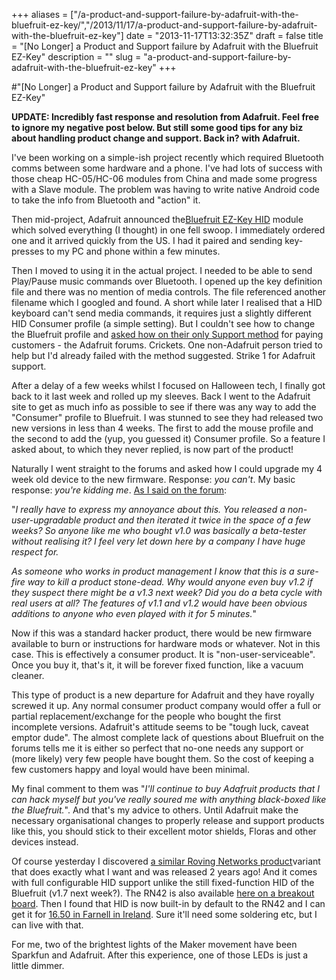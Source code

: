 +++
aliases = ["/a-product-and-support-failure-by-adafruit-with-the-bluefruit-ez-key/","/2013/11/17/a-product-and-support-failure-by-adafruit-with-the-bluefruit-ez-key"]
date = "2013-11-17T13:32:35Z"
draft = false
title = "[No Longer] a Product and Support failure by Adafruit with the Bluefruit EZ-Key"
description = ""
slug = "a-product-and-support-failure-by-adafruit-with-the-bluefruit-ez-key"
+++

#"[No Longer] a Product and Support failure by Adafruit with the Bluefruit EZ-Key"

<strong>UPDATE: Incredibly fast response and resolution from Adafruit. Feel free to ignore my negative post below. But still some good tips for any biz about handling product change and support. Back in? with Adafruit.</strong>

I've been working on a simple-ish project recently which required Bluetooth comms between some hardware and a phone. I've had lots of success with those cheap HC-05/HC-06 modules from China and made some progress with a Slave module. The problem was having to write native Android code to take the info from Bluetooth and "action" it.

Then mid-project, Adafruit announced the<a href="http://learn.adafruit.com/introducing-bluefruit-ez-key-diy-bluetooth-hid-keyboard">Bluefruit EZ-Key HID</a> module which solved everything (I thought) in one fell swoop. I immediately ordered one and it arrived quickly from the US. I had it paired and sending key-presses to my PC and phone within a few minutes.

Then I moved to using it in the actual project. I needed to be able to send Play/Pause music commands over Bluetooth. I opened up the key definition file and there was no mention of media controls. The file referenced another filename which I googled and found. A short while later I realised that a HID keyboard can't send media commands, it requires just a slightly different HID Consumer profile (a simple setting). But I couldn't see how to change the Bluefruit profile and <a href="http://forums.adafruit.com/viewtopic.php?f=19&amp;t=44730&amp;p=223765&amp;hilit=bluefruit#p223765">asked how on their only Support method</a> for paying customers - the Adafruit forums. Crickets. One non-Adafruit person tried to help but I'd already failed with the method suggested. Strike 1 for Adafruit support.

After a delay of a few weeks whilst I focused on Halloween tech, I finally got back to it last week and rolled up my sleeves. Back I went to the Adafruit site to get as much info as possible to see if there was any way to add the "Consumer" profile to Bluefruit. I was stunned to see they had released two new versions in less than 4 weeks. The first to add the mouse profile and the second to add the (yup, you guessed it) Consumer profile. So a feature I asked about, to which they never replied, is now part of the product!

Naturally I went straight to the forums and asked how I could upgrade my 4 week old device to the new firmware. Response: <em>you can't</em>. My basic response: <em>you're kidding me</em>. <a href="http://forums.adafruit.com/viewtopic.php?f=19&amp;t=45724&amp;p=229432#p229432">As I said on the forum</a>:

"<em>I really have to express my annoyance about this. You released a non-user-upgradable product and then iterated it twice in the space of a few weeks? So anyone like me who bought v1.0 was basically a beta-tester without realising it? I feel very let down here by a company I have huge respect for.</em>

<em>As someone who works in product management I know that this is a sure-fire way to kill a product stone-dead. Why would anyone even buy v1.2 if they suspect there might be a v1.3 next week? Did you do a beta cycle with real users at all? The features of v1.1 and v1.2 would have been obvious additions to anyone who even played with it for 5 minutes.</em>"

Now if this was a standard hacker product, there would be new firmware available to burn or instructions for hardware mods or whatever. Not in this case. This is effectively a consumer product. It is "non-user-serviceable". Once you buy it, that's it, it will be forever fixed function, like a vacuum cleaner.

This type of product is a new departure for Adafruit and they have royally screwed it up. Any normal consumer product company would offer a full or partial replacement/exchange for the people who bought the first incomplete versions. Adafruit's attitude seems to be "tough luck, caveat emptor dude". The almost complete lack of questions about Bluefruit on the forums tells me it is either so perfect that no-one needs any support or (more likely) very few people have bought them. So the cost of keeping a few customers happy and loyal would have been minimal.

My final comment to them was "<em>I'll continue to buy Adafruit products that I can hack myself but you've really soured me with anything black-boxed like the Bluefruit.</em>". And that's my advice to others. Until Adafruit make the necessary organisational changes to properly release and support products like this, you should stick to their excellent motor shields, Floras and other devices instead.

Of course yesterday I discovered <a href="https://www.sparkfun.com/products/10823">a similar Roving Networks product</a>variant that does exactly what I want and was released 2 years ago! And it comes with full configurable HID support unlike the still fixed-function HID of the Bluefruit (v1.7 next week?). The RN42 is also available <a href="http://embeddedwirelesssolutions.com/rn-42_HID_breakout_board">here on a breakout board</a>. Then I found that HID is now built-in by default to the RN42 and I can get it for <a href="http://ie.farnell.com/microchip/rn42n-i-rm/module-bluetooth-class-2/dp/2143324">16.50 in Farnell in Ireland</a>. Sure it'll need some soldering etc, but I can live with that.

For me, two of the brightest lights of the Maker movement have been Sparkfun and Adafruit. After this experience, one of those LEDs is just a little dimmer.